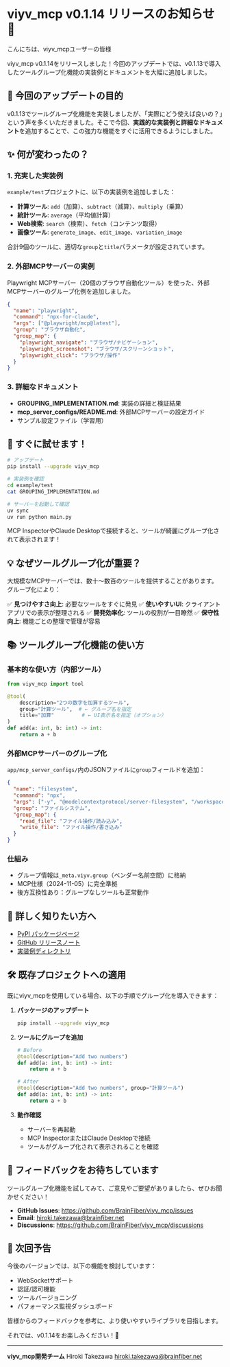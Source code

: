 # viyv_mcp v0.1.14 リリースのお知らせ 📢

こんにちは、viyv_mcpユーザーの皆様

viyv_mcp v0.1.14をリリースしました！今回のアップデートでは、v0.1.13で導入したツールグループ化機能の実装例とドキュメントを大幅に追加しました。

## 🎯 今回のアップデートの目的

v0.1.13でツールグループ化機能を実装しましたが、「実際にどう使えば良いの？」という声を多くいただきました。そこで今回、**実践的な実装例と詳細なドキュメント**を追加することで、この強力な機能をすぐに活用できるようにしました。

## ✨ 何が変わったの？

### 1. 充実した実装例

`example/test`プロジェクトに、以下の実装例を追加しました：

- **計算ツール**: `add`（加算）、`subtract`（減算）、`multiply`（乗算）
- **統計ツール**: `average`（平均値計算）
- **Web検索**: `search`（検索）、`fetch`（コンテンツ取得）
- **画像ツール**: `generate_image`、`edit_image`、`variation_image`

合計9個のツールに、適切な`group`と`title`パラメータが設定されています。

### 2. 外部MCPサーバーの実例

Playwright MCPサーバー（20個のブラウザ自動化ツール）を使った、外部MCPサーバーのグループ化例を追加しました。

```json
{
  "name": "playwright",
  "command": "npx-for-claude",
  "args": ["@playwright/mcp@latest"],
  "group": "ブラウザ自動化",
  "group_map": {
    "playwright_navigate": "ブラウザ/ナビゲーション",
    "playwright_screenshot": "ブラウザ/スクリーンショット",
    "playwright_click": "ブラウザ/操作"
  }
}
```

### 3. 詳細なドキュメント

- **GROUPING_IMPLEMENTATION.md**: 実装の詳細と検証結果
- **mcp_server_configs/README.md**: 外部MCPサーバーの設定ガイド
- サンプル設定ファイル（学習用）

## 🚀 すぐに試せます！

```bash
# アップデート
pip install --upgrade viyv_mcp

# 実装例を確認
cd example/test
cat GROUPING_IMPLEMENTATION.md

# サーバーを起動して確認
uv sync
uv run python main.py
```

MCP InspectorやClaude Desktopで接続すると、ツールが綺麗にグループ化されて表示されます！

## 💡 なぜツールグループ化が重要？

大規模なMCPサーバーでは、数十〜数百のツールを提供することがあります。グループ化により：

✅ **見つけやすさ向上**: 必要なツールをすぐに発見
✅ **使いやすいUI**: クライアントアプリでの表示が整理される
✅ **開発効率化**: ツールの役割が一目瞭然
✅ **保守性向上**: 機能ごとの整理で管理が容易

## 📚 ツールグループ化機能の使い方

### 基本的な使い方（内部ツール）

```python
from viyv_mcp import tool

@tool(
    description="2つの数字を加算するツール",
    group="計算ツール",  # ← グループ名を指定
    title="加算"         # ← UI表示名を指定（オプション）
)
def add(a: int, b: int) -> int:
    return a + b
```

### 外部MCPサーバーのグループ化

`app/mcp_server_configs/`内のJSONファイルに`group`フィールドを追加：

```json
{
  "name": "filesystem",
  "command": "npx",
  "args": ["-y", "@modelcontextprotocol/server-filesystem", "/workspace"],
  "group": "ファイルシステム",
  "group_map": {
    "read_file": "ファイル操作/読み込み",
    "write_file": "ファイル操作/書き込み"
  }
}
```

### 仕組み

- グループ情報は`_meta.viyv.group`（ベンダー名前空間）に格納
- MCP仕様（2024-11-05）に完全準拠
- 後方互換性あり：グループなしツールも正常動作

## 📖 詳しく知りたい方へ

- [PyPI パッケージページ](https://pypi.org/project/viyv-mcp/0.1.14/)
- [GitHub リリースノート](https://github.com/BrainFiber/viyv_mcp/releases/tag/v0.1.14)
- [実装例ディレクトリ](https://github.com/BrainFiber/viyv_mcp/tree/main/example/test)

## 🛠️ 既存プロジェクトへの適用

既にviyv_mcpを使用している場合、以下の手順でグループ化を導入できます：

1. **パッケージのアップデート**
   ```bash
   pip install --upgrade viyv_mcp
   ```

2. **ツールにグループを追加**
   ```python
   # Before
   @tool(description="Add two numbers")
   def add(a: int, b: int) -> int:
       return a + b

   # After
   @tool(description="Add two numbers", group="計算ツール")
   def add(a: int, b: int) -> int:
       return a + b
   ```

3. **動作確認**
   - サーバーを再起動
   - MCP InspectorまたはClaude Desktopで接続
   - ツールがグループ化されて表示されることを確認

## 🙏 フィードバックをお待ちしています

ツールグループ化機能を試してみて、ご意見やご要望がありましたら、ぜひお聞かせください！

- **GitHub Issues**: https://github.com/BrainFiber/viyv_mcp/issues
- **Email**: hiroki.takezawa@brainfiber.net
- **Discussions**: https://github.com/BrainFiber/viyv_mcp/discussions

## 🎁 次回予告

今後のバージョンでは、以下の機能を検討しています：

- WebSocketサポート
- 認証/認可機能
- ツールバージョニング
- パフォーマンス監視ダッシュボード

皆様からのフィードバックを参考に、より使いやすいライブラリを目指します。

それでは、v0.1.14をお楽しみください！🎉

---

**viyv_mcp開発チーム**
Hiroki Takezawa
hiroki.takezawa@brainfiber.net
